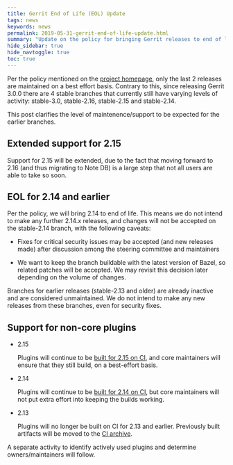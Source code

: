 ```yaml
---
title: Gerrit End of Life (EOL) Update
tags: news
keywords: news
permalink: 2019-05-31-gerrit-end-of-life-update.html
summary: "Update on the policy for bringing Gerrit releases to end of life (EOL)"
hide_sidebar: true
hide_navtoggle: true
toc: true
---
```


Per the policy mentioned on the [project homepage](https://www.gerritcodereview.com/#support),
only the last 2 releases are maintained on a best effort basis. Contrary to this,
since releasing Gerrit 3.0.0 there are 4 stable branches that currently still have
varying levels of activity: stable-3.0, stable-2.16, stable-2.15 and stable-2.14.

This post clarifies the level of maintenence/support to be expected for the
earlier branches.

## Extended support for 2.15

Support for 2.15 will be extended, due to the fact that moving forward to 2.16
(and thus migrating to Note DB) is a large step that not all users are able to
take so soon.

## EOL for 2.14 and earlier

Per the policy, we will bring 2.14 to end of life. This means we do not intend to
make any further 2.14.x releases, and changes will not be accepted on the stable-2.14
branch, with the following caveats:

* Fixes for critical security issues may be accepted (and new releases made)
after discussion among the steering committee and maintainers

* We want to keep the branch buildable with the latest version of Bazel, so
related patches will be accepted. We may revisit this decision later depending on
the volume of changes.

Branches for earlier releases (stable-2.13 and older) are already inactive
and are considered unmaintained. We do not intend to make any new releases
from these branches, even for security fixes.

## Support for non-core plugins

* 2.15

  Plugins will continue to be
  [built for 2.15 on CI](https://gerrit-ci.gerritforge.com/view/Plugins-stable-2.15/),
  and core maintainers will ensure that they still build, on a best-effort basis.

* 2.14

  Plugins will continue to be
  [built for 2.14 on CI](https://gerrit-ci.gerritforge.com/view/Plugins-stable-2.14/),
  but core maintainers will not put extra effort into keeping the builds working.

* 2.13

  Plugins will no longer be built on CI for 2.13 and earlier. Previously built
  artifacts will be moved to the [CI archive](https://archive-ci.gerritforge.com/).

A separate activity to identify actively used plugins and determine
owners/maintainers will follow.
